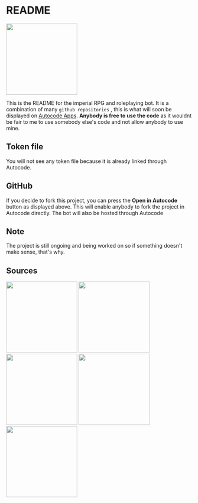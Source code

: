 # README
[<img src="https://open.autocode.com/static/images/open.svg?" width="192">](https://open.autocode.com/)

This is the README for the imperial RPG and roleplaying bot. It is a combination of many  `github repositories`
, this is what will soon be displayed on [Autocode Apps](/app).
**Anybody is free to use the code** as it wouldnt be fair to me to use somebody else's code and not allow anybody to use mine.


## Token file
You will not see any token file because it is already linked through Autocode.

## GitHub
If you decide to fork this project, you can press the **Open in Autocode** button as displayed above.
This will enable anybody to fork the project in Autocode directly. The bot will also be hosted through Autocode

## Note
The project is still ongoing and being worked on so if something doesn't make sense, that's why.

## Sources
[<img src="https://du2ha4sdmc25q.cloudfront.net/abhay557/personal-website-template/src_jQg2CRzvHNoibKsjdGHRp35t7CqQhiPcUTNR/readme/thumbnail.png" width="192">](https://autocode.com/app/abhay557/personal-website-template/)
[<img src="https://avatars.githubusercontent.com/u/16759711?v=4" width="192">](https://github.com/sizzlorox/Idle-RPG-Bot)
[<img src="https://avatars.githubusercontent.com/u/68364573?v=4" width="192">](https://github.com/ZeroDiscord/EconomyBot)
[<img src="https://polybit-apps.s3.amazonaws.com/stdlib/users/JanethL/profile/image.png?1545088814830" width="192">](https://autocode.com/app/janethl/discord-modal-surveys/)
[<img src="https://avatars.githubusercontent.com/u/616320?v=4" width="192">](https://github.com/delaford/game)